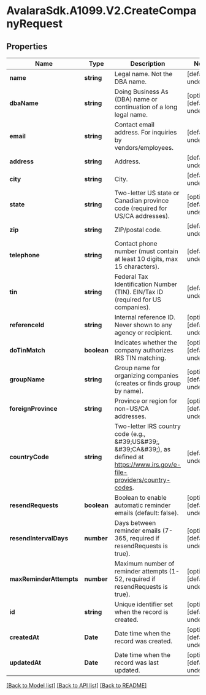 # AvalaraSdk.A1099.V2.CreateCompanyRequest

## Properties

Name | Type | Description | Notes
------------ | ------------- | ------------- | -------------
**name** | **string** | Legal name. Not the DBA name. | [default to undefined]
**dbaName** | **string** | Doing Business As (DBA) name or continuation of a long legal name. | [optional] [default to undefined]
**email** | **string** | Contact email address. For inquiries by vendors/employees. | [default to undefined]
**address** | **string** | Address. | [default to undefined]
**city** | **string** | City. | [default to undefined]
**state** | **string** | Two-letter US state or Canadian province code (required for US/CA addresses). | [optional] [default to undefined]
**zip** | **string** | ZIP/postal code. | [default to undefined]
**telephone** | **string** | Contact phone number (must contain at least 10 digits, max 15 characters). | [default to undefined]
**tin** | **string** | Federal Tax Identification Number (TIN). EIN/Tax ID (required for US companies). | [default to undefined]
**referenceId** | **string** | Internal reference ID. Never shown to any agency or recipient. | [optional] [default to undefined]
**doTinMatch** | **boolean** | Indicates whether the company authorizes IRS TIN matching. | [optional] [default to undefined]
**groupName** | **string** | Group name for organizing companies (creates or finds group by name). | [optional] [default to undefined]
**foreignProvince** | **string** | Province or region for non-US/CA addresses. | [optional] [default to undefined]
**countryCode** | **string** | Two-letter IRS country code (e.g., \&#39;US\&#39;, \&#39;CA\&#39;), as defined at https://www.irs.gov/e-file-providers/country-codes. | [default to undefined]
**resendRequests** | **boolean** | Boolean to enable automatic reminder emails (default: false). | [optional] [default to undefined]
**resendIntervalDays** | **number** | Days between reminder emails (7-365, required if resendRequests is true). | [optional] [default to undefined]
**maxReminderAttempts** | **number** | Maximum number of reminder attempts (1-52, required if resendRequests is true). | [optional] [default to undefined]
**id** | **string** | Unique identifier set when the record is created. | [optional] [default to undefined]
**createdAt** | **Date** | Date time when the record was created. | [optional] [default to undefined]
**updatedAt** | **Date** | Date time when the record was last updated. | [optional] [default to undefined]

[[Back to Model list]](../../../README.md#documentation-for-models) [[Back to API list]](../../../README.md#documentation-for-api-endpoints) [[Back to README]](../../../README.md)

